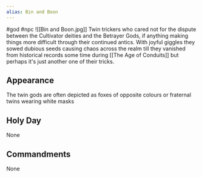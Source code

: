 ```yaml
---
alias: Bin and Boon
---
```


#god #npc 
<span class="rightimg"><span class="smallimg">  ![[Bin and Boon.jpg]]</span></span>
Twin trickers who cared not for the dispute between the Cultivator deities and the Betrayer Gods, if anything making things more difficult through their continued antics. With joyful giggles they sowed dubious seeds causing chaos across the realm till they vanished from historical records some time during [[The Age of Conduits]] but perhaps it's just another one of their tricks.

  

## Appearance

The twin gods are often depicted as foxes of opposite colours or fraternal twins wearing white masks

  

## Holy Day

None



## Commandments

None